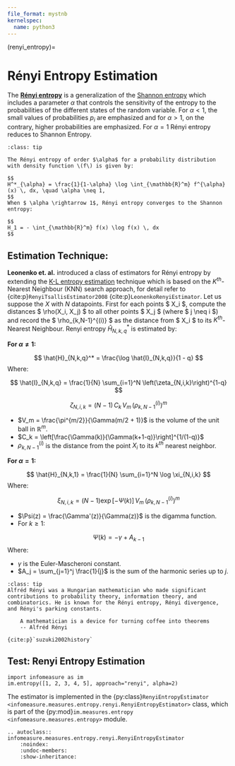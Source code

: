 ```yaml
---
file_format: mystnb
kernelspec:
  name: python3
---
```


(renyi_entropy)=
# Rényi Entropy Estimation

The [**Rényi entropy**](index.md#renyi-alpha-entropy) is a generalization of the [Shannon entropy](index.md#shannon-entropy) which includes a parameter $\alpha$ that controls the sensitivity of the entropy to the probabilities of the different states of the random variable.
For $\alpha < 1$, the small values of probabilities $p_i$ are emphasized and for $\alpha > 1$, on the contrary, higher probabilities are emphasized.
For $\alpha = 1$ Rényi entropy reduces to Shannon Entropy.
```{admonition} Rényi Entropy
:class: tip

The Rényi entropy of order $\alpha$ for a probability distribution with density function \(f\) is given by:

$$
H^*_{\alpha} = \frac{1}{1-\alpha} \log \int_{\mathbb{R}^m} f^{\alpha}(x) \, dx, \quad \alpha \neq 1,
$$
When $ \alpha \rightarrow 1$, Rényi entropy converges to the Shannon entropy:

$$
H_1 = - \int_{\mathbb{R}^m} f(x) \log f(x) \, dx
$$
```
## Estimation Technique:
**Leonenko et. al.** introduced a class of estimators for Rényi entropy by extending the [K-L entropy estimation](kozachenko_leonenko.md) technique which is based on the $K^{th}$-Nearest Neighbour (KNN) search approach, for detail refer to {cite:p}`RenyiTsallisEstimator2008` {cite:p}`LeonenkoRenyiEstimator`.
Let us suppose the $X$ with $N$ datapoints.
First for each points $ X_i $, compute the distances $ \rho(X_i, X_j) $ to all other points $ X_j $ (where $ j \neq i $) and record the $ \rho_{k,N-1}^{(i)} $ as the distance from $ X_i $ to its $K^{th}$-Nearest Neighbour.
Renyi entropy $\hat{H}_{N,k,q}^*$ is estimated by:

**For $\alpha \neq 1$:**

$$
\hat{H}_{N,k,q}^* = \frac{\log \hat{I}_{N,k,q}}{1 - q}
$$
Where:

$$
\hat{I}_{N,k,q} = \frac{1}{N} \sum_{i=1}^N \left(\zeta_{N,i,k}\right)^{1-q}
$$

$$
\zeta_{N,i,k} = (N-1) \, C_k \, V_m \, \left(\rho_{k,N-1}^{(i)}\right)^m
$$

- $V_m = \frac{\pi^{m/2}}{\Gamma(m/2 + 1)}$ is the volume of the unit ball in $\mathbb{R}^m$.
- $C_k = \left[\frac{\Gamma(k)}{\Gamma(k+1-q)}\right]^{1/(1-q)}$
- $\rho_{k,N-1}^{(i)}$ is the distance from the point $X_i$ to its $k^{th}$ nearest neighbor.

**For $\alpha = 1$:**

$$
\hat{H}_{N,k,1} = \frac{1}{N} \sum_{i=1}^N \log \xi_{N,i,k}
$$
Where:

$$
\xi_{N,i,k} = (N-1) \exp[-\Psi(k)] \, V_m \, \left(\rho_{k,N-1}^{(i)}\right)^m
$$

- $\Psi(z) = \frac{\Gamma'(z)}{\Gamma(z)}$ is the digamma function.
- For $k \geq 1$:

$$
\Psi(k) = -\gamma + A_{k-1}
$$
Where:

- $\gamma$ is the Euler-Mascheroni constant.
- $A_j = \sum_{j=1}^j \frac{1}{j}$ is the sum of the harmonic series up to $j$.


```{admonition} Alfréd Rényi (1921–1970)
:class: tip
Alfréd Rényi was a Hungarian mathematician who made significant contributions to probability theory, information theory, and combinatorics. He is known for the Rényi entropy, Rényi divergence, and Rényi's parking constants.

    A mathematician is a device for turning coffee into theorems
    -- Alfréd Rényi

{cite:p}`suzuki2002history`
```
## Test: Renyi Entropy Estimation

```{code-cell}
import infomeasure as im
im.entropy([1, 2, 3, 4, 5], approach="renyi", alpha=2)
```


The estimator is implemented in the {py:class}`RenyiEntropyEstimator <infomeasure.measures.entropy.renyi.RenyiEntropyEstimator>` class,
which is part of the {py:mod}`im.measures.entropy <infomeasure.measures.entropy>` module.

```{eval-rst}
.. autoclass:: infomeasure.measures.entropy.renyi.RenyiEntropyEstimator
    :noindex:
    :undoc-members:
    :show-inheritance:
```
